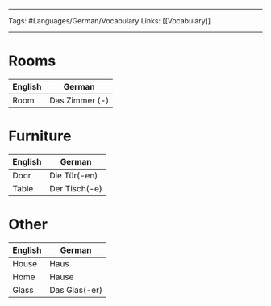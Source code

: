 ___
Tags: #Languages/German/Vocabulary 
Links: [[Vocabulary]]
___
# Rooms
English | German
------------ | ------------
Room | Das Zimmer (-)

# Furniture
English | German
------------ | ------------
Door | Die Tür(-en)
Table | Der Tisch(-e)

# Other
English | German
------------ | ------------
House | Haus
Home | Hause
Glass | Das Glas(-er)